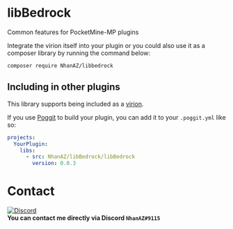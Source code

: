 # libBedrock
Common features for PocketMine-MP plugins

Integrate the virion itself into your plugin or you could also use it as a composer library by running the command below:

`composer require NhanAZ/libbedrock`

<!-- ## API documentation
There's no documentation yet, but you can check out the [demo plugin](https://github.com/nhanaz-pm-pl/CustomJoinSound/) which shows how to use its API in a plugin. -->

## Including in other plugins
This library supports being included as a [virion](https://github.com/poggit/support/blob/master/virion.md).

If you use [Poggit](https://poggit.pmmp.io) to build your plugin, you can add it to your `.poggit.yml` like so:

```yml
projects:
  YourPlugin:
    libs:
      - src: NhanAZ/libBedrock/libBedrock
        version: 0.0.3
```

# Contact
[![Discord](https://img.shields.io/discord/986553214889517088?label=discord&color=7289DA&logo=discord)](https://discord.gg/j2X83ujT6c)\
**You can contact me directly via Discord `NhanAZ#9115`**
